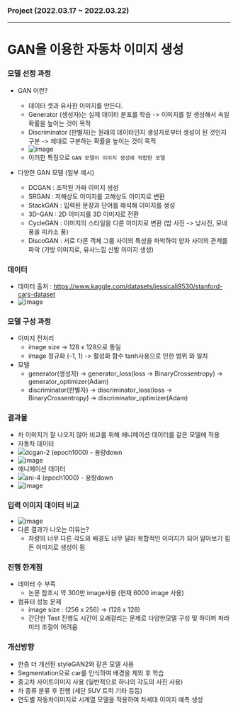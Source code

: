 ### Project (2022.03.17 ~ 2022.03.22)
- - -
# GAN을 이용한 자동차 이미지 생성

### 모델 선정 과정
- GAN 이란?
  - 데이터 셋과 유사한 이미지를 만든다.
  - Generator (생성자)는 실제 데이터 분포를 학습 -> 이미지를 잘 생성해서 속일 확률을 높이는 것이 목적
  - Discriminator (판별자)는 원래의 데이터인지 생성자로부터 생성이 된 것인지 구분 -> 제대로 구분하는 확률을 높이는 것이 목적
  - ![image](https://user-images.githubusercontent.com/78893090/169685408-3b628c9e-ba3f-4c0e-9c33-dd4d8ec5b0b2.png)
  - 이러한 특징으로 `GAN 모델이 이미지 생성에 적합한 모델`

- 다양한 GAN 모델 (일부 예시)
  - DCGAN : 조작된 가짜 이미지 생성
  - SRGAN : 저해상도 이미지를 고해상도 이미지로 변환
  - StackGAN : 입력된 문장과 단어를 해석해 이미지를 생성
  - 3D-GAN : 2D 이미지를 3D 이미지로 전환
  - CycleGAN : 이미지의 스타일을 다른 이미지로 변환 (밤 사진 -> 낮사진, 모네풍을 피카소 풍)
  - DiscoGAN : 서로 다른 객체 그룹 사이의 특성을 파악하여 양자 사이의 관계를 파악 (가방 이미지로, 유사느낌 신발 이미지 생성)

### 데이터
- 데이터 출처 : https://www.kaggle.com/datasets/jessicali9530/stanford-cars-dataset
- ![image](https://user-images.githubusercontent.com/78893090/169685550-69746b15-31e7-4c3f-b95e-3191a9c427ff.png)

### 모델 구성 과정
- 이미지 전처리
  - image size -> 128 x 128으로 통일
  - image 정규화 (-1, 1) -> 활성화 함수 tanh사용으로 인한 범위 와 일치 
- 모델
  - generator(생성자) -> generator_loss(loss -> BinaryCrossentropy) -> generator_optimizer(Adam)
  - discriminator(판별자) -> discriminator_loss(loss -> BinaryCrossentropy) -> discriminator_optimizer(Adam)

### 결과물
- 차 이미지가 잘 나오지 않아 비교를 위해 애니메이션 데이터를 같은 모델에 적용
- 자동차 데이터
- ![dcgan-2 (epoch1000) - 용량down](https://user-images.githubusercontent.com/78893090/169686246-98676570-0e5c-4b1b-aad1-7b6d613d0d62.gif)
- ![image](https://user-images.githubusercontent.com/78893090/169686321-09afc96c-a948-41ea-95f4-c9bec890f137.png)
- 애니메이션 데이터
- ![ani-4 (epoch1000) - 용량down](https://user-images.githubusercontent.com/78893090/169686251-b2a9a9cb-706d-4f8b-9ce4-9fd2bbd97585.gif)
- ![image](https://user-images.githubusercontent.com/78893090/169686348-f7cf19ac-6051-4fb8-a6e4-c2f57f5b13cf.png)

### 입력 이미지 데이터 비교
- ![image](https://user-images.githubusercontent.com/78893090/169686403-6588d5e7-cc47-4f6d-befd-3860188b7206.png)
- 다른 결과가 나오는 이유는?
  - 차량의 너무 다른 각도와 배경도 너무 달라 복합적인 이미지가 되어 알아보기 힘든 이미지로 생성이 됨

### 진행 한계점
- 데이터 수 부족
  - 논문 참조시 약 300만 image사용 (현재 6000 image 사용)
- 컴퓨터 성능 문제
  -  image size : (256 x 256) -> (128 x 128)
  -  간단한 Test 진행도 시간이 오래걸리는 문제로 다양한모델 구성 및 하이퍼 파라미터 조절이 어려움

### 개선방향
- 한층 더 개선된 styleGAN2와 같은 모델 사용
- Segmentation으로 car를 인식하여 배경을 제외 후 학습
- 중고차 사이트이미지 사용 (일반적으로 하나의 각도의 사진 사용) 
- 차 종류 분류 후 진행 (세단 SUV 트럭 기타 등등)
- 연도별 자동차이미지로 시계열 모델을 적용하여 차세대 이미지 예측 생성

